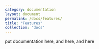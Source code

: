 ```yaml
---
category: documentation
layout: document
permalink: /docs/features/
title: "Features"
collection: "docs"
---
```


put documentation here, and here, and here